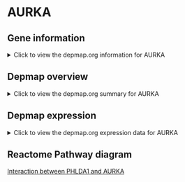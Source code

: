 <h1>AURKA</h1>

<h2>Gene information</h2>
<details>
  <summary>Click to view the depmap.org information for AURKA</summary>
  <iframe src="https://depmap.org/portal/gene/AURKA?tab=about" style="border:none;width:100%;height:800px"></iframe>
</details>

<h2>Depmap overview</h2>
<details>
  <summary>Click to view the depmap.org summary for AURKA</summary>
  <iframe src="https://depmap.org/portal/gene/AURKA?tab=overview" style="border:none;width:100%;height:800px"></iframe>
</details>

<h2>Depmap expression</h2>
<details>
  <summary>Click to view the depmap.org expression data for AURKA</summary>
  <iframe src="https://depmap.org/portal/gene/AURKA?tab=characterization" style="border:none;width:100%;height:800px"></iframe>
</details>



<h2>Reactome Pathway diagram</h2>
<a href="https://reactome.org/PathwayBrowser/#/R-HSA-8854521">Interaction between PHLDA1 and AURKA</a>



